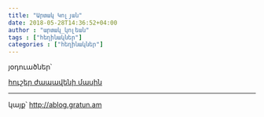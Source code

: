 ```yaml
---
title: "Արտակ Կոլյան"
date: 2018-05-28T14:36:52+04:00
author : "արտակ_կոլեան"
tags : ["հեղինակներ"]
categories : ["հեղինակներ"]
---
```


յօդուածներ՝

[հուշեր ժապավենի մասին](/հոսք/հուշեր_ժապավենի_մասին/)

_____

կայք՝ http://ablog.gratun.am

